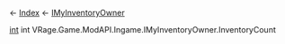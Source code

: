 ← [Index](Api-Index) ← [IMyInventoryOwner](VRage.Game.ModAPI.Ingame.IMyInventoryOwner)

[int](System.Int32) int VRage.Game.ModAPI.Ingame.IMyInventoryOwner.InventoryCount